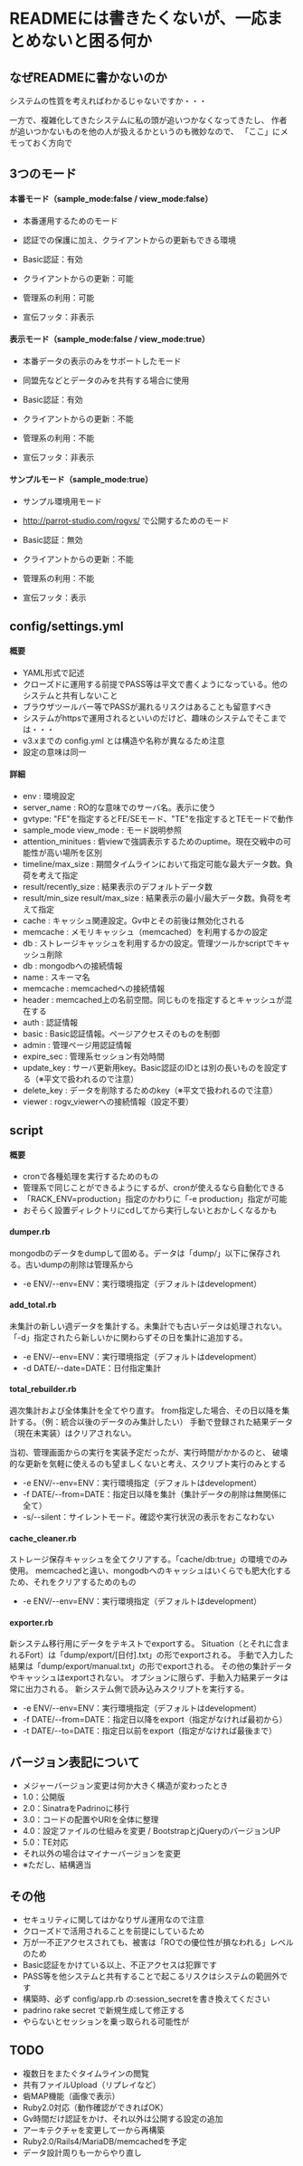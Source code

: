 READMEには書きたくないが、一応まとめないと困る何か
===============

なぜREADMEに書かないのか
---------------
システムの性質を考えればわかるじゃないですか・・・


一方で、複雑化してきたシステムに私の頭が追いつかなくなってきたし、
作者が追いつかないものを他の人が扱えるかというのも微妙なので、
「ここ」にメモっておく方向で


3つのモード
---------------
#### 本番モード（sample\_mode:false / view\_mode:false）
- 本番運用するためのモード
- 認証での保護に加え、クライアントからの更新もできる環境

 - Basic認証：有効
 - クライアントからの更新：可能
 - 管理系の利用：可能
 - 宣伝フッタ：非表示


#### 表示モード（sample\_mode:false / view\_mode:true）
- 本番データの表示のみをサポートしたモード
- 同盟先などとデータのみを共有する場合に使用

 - Basic認証：有効
 - クライアントからの更新：不能
 - 管理系の利用：不能
 - 宣伝フッタ：非表示


#### サンプルモード（sample\_mode:true）
- サンプル環境用モード
- http://parrot-studio.com/rogvs/ で公開するためのモード

 - Basic認証：無効
 - クライアントからの更新：不能
 - 管理系の利用：不能
 - 宣伝フッタ：表示


config/settings.yml
---------------
#### 概要
- YAML形式で記述
- クローズドに運用する前提でPASS等は平文で書くようになっている。他のシステムと共有しないこと
 - ブラウザツールバー等でPASSが漏れるリスクはあることも留意すべき
 - システムがhttpsで運用されるといいのだけど、趣味のシステムでそこまでは・・・
- v3.xまでの config.yml とは構造や名称が異なるため注意
 - 設定の意味は同一

#### 詳細
- env : 環境設定
 - server\_name : RO的な意味でのサーバ名。表示に使う
 - gvtype: "FE"を指定するとFE/SEモード、"TE"を指定するとTEモードで動作
 - sample\_mode view\_mode : モード説明参照
 - attention\_minitues : 砦viewで強調表示するためのuptime。現在交戦中の可能性が高い場所を区別
 - timeline/max\_size : 期間タイムラインにおいて指定可能な最大データ数。負荷を考えて指定
 - result/recently\_size : 結果表示のデフォルトデータ数
 - result/min\_size result/max\_size : 結果表示の最小/最大データ数。負荷を考えて指定
- cache : キャッシュ関連設定。Gv中とその前後は無効化される
 - memcache : メモリキャッシュ（memcached）を利用するかの設定
 - db : ストレージキャッシュを利用するかの設定。管理ツールかscriptでキャッシュ削除
- db : mongodbへの接続情報
 - name : スキーマ名
- memcache : memcachedへの接続情報
 - header : memcached上の名前空間。同じものを指定するとキャッシュが混在する
- auth : 認証情報
 - basic : Basic認証情報。ページアクセスそのものを制御
 - admin : 管理ページ用認証情報
  - expire_sec : 管理系セッション有効時間
 - update_key : サーバ更新用key。Basic認証のIDとは別の長いものを設定する（※平文で扱われるので注意）
 - delete_key : データを削除するためのkey（※平文で扱われるので注意）
- viewer : rogv_viewerへの接続情報（設定不要）


script
---------------
#### 概要
- cronで各種処理を実行するためのもの
- 管理系で同じことができるようにするが、cronが使えるなら自動化できる
- 「RACK_ENV=production」指定のかわりに「-e production」指定が可能
- おそらく設置ディレクトリにcdしてから実行しないとおかしくなるかも

#### dumper.rb
mongodbのデータをdumpして固める。データは「dump/」以下に保存される。古いdumpの削除は管理系から

- -e ENV/--env=ENV：実行環境指定（デフォルトはdevelopment）

#### add_total.rb
未集計の新しい週データを集計する。未集計でも古いデータは処理されない。
「-d」指定されたら新しいかに関わらずその日を集計に追加する。

- -e ENV/--env=ENV：実行環境指定（デフォルトはdevelopment）
- -d DATE/--date=DATE：日付指定集計

#### total_rebuilder.rb
週次集計および全体集計を全てやり直す。
from指定した場合、その日以降を集計する。（例：統合以後のデータのみ集計したい）
手動で登録された結果データ（現在未実装）はクリアされない。

当初、管理画面からの実行を実装予定だったが、実行時間がかかるのと、
破壊的な更新を気軽に使えるのも望ましくないと考え、スクリプト実行のみとする

- -e ENV/--env=ENV：実行環境指定（デフォルトはdevelopment）
- -f DATE/--from=DATE：指定日以降を集計（集計データの削除は無関係に全て）
- -s/--silent：サイレントモード。確認や実行状況の表示をおこなわない

#### cache\_cleaner.rb
ストレージ保存キャッシュを全てクリアする。「cache/db:true」の環境でのみ使用。
memcachedと違い、mongodbへのキャッシュはいくらでも肥大化するため、それをクリアするためのもの

- -e ENV/--env=ENV：実行環境指定（デフォルトはdevelopment）

#### exporter.rb
新システム移行用にデータをテキストでexportする。
Situation（とそれに含まれるFort）は「dump/export/[日付].txt」の形でexportされる。
手動で入力した結果は「dump/export/manual.txt」の形でexportされる。
その他の集計データやキャッシュはexportされない。
オプションに限らず、手動入力結果データは常に出力される。
新システム側で読み込みスクリプトを実行する。

- -e ENV/--env=ENV：実行環境指定（デフォルトはdevelopment）
- -f DATE/--from=DATE：指定日以降をexport（指定がなければ最初から）
- -t DATE/--to=DATE：指定日以前をexport（指定がなければ最後まで）

バージョン表記について
---------------
- メジャーバージョン変更は何か大きく構造が変わったとき
 - 1.0：公開版
 - 2.0：SinatraをPadrinoに移行
 - 3.0：コードの配置やURIを全体に整理
 - 4.0：設定ファイルの仕組みを変更 / BootstrapとjQueryのバージョンUP
 - 5.0：TE対応
- それ以外の場合はマイナーバージョンを変更
 - ※ただし、結構適当


その他
---------------
- セキュリティに関してはかなりザル運用なので注意
 - クローズドで活用されることを前提にしているため
 - 万が一不正アクセスされても、被害は「ROでの優位性が損なわれる」レベルのため
- Basic認証をかけている以上、不正アクセスは犯罪です
- PASS等を他システムと共有することで起こるリスクはシステムの範囲外です
- 構築時、必ず config/app.rb の:session_secretを書き換えてください
 - padrino rake secret で新規生成して修正する
 - やらないとセッションを乗っ取られる可能性が


TODO
---------------
- 複数日をまたぐタイムラインの閲覧
- 共有ファイルUpload（リプレイなど）
- 砦MAP機能（画像で表示）
- Ruby2.0対応（動作確認ができればOK）
- Gv時間だけ認証をかけ、それ以外は公開する設定の追加
- アーキテクチャを変更して一から再構築
 - Ruby2.0/Rails4/MariaDB/memcachedを予定
 - データ設計周りも一からやり直し

